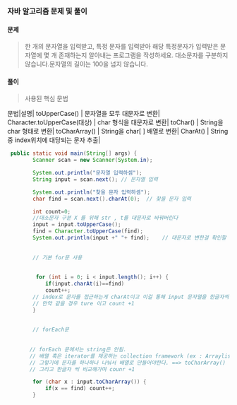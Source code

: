 ### 자바 알고리즘 문제 및 풀이



#### 문제



> 한 개의 문자열을 입력받고, 특정 문자를 입력받아 해당 특정문자가 입력받은 문자열에 몇 개 존재하는지 알아내는 프로그램을 작성하세요.
> 대소문자를 구분하지 않습니다.문자열의 길이는 100을 넘지 않습니다.


#### 풀이


> 사용된 핵심 문법 

문법|설명|
toUpperCase() | 문자열을 모두 대문자로 변환|
Character.toUpperCase(대상) | char 형식을 대문자로 변환|
toChar() | String을 char 형태로 변환|
toCharArray() | String을 char[ ] 배열로 변환|
CharAt() | String중 index위치에 대당되는 문자 추출|

```java
 public static void main(String[] args) {
        Scanner scan = new Scanner(System.in);

        System.out.println("문자열 입력하셈");
        String input = scan.next(); // 문자열 입력

        System.out.println("찾을 문자 입력하셈");
        char find = scan.next().charAt(0);  // 찾을 문자 입력

        int count=0;
        //대소문자 구분 X 를 위해 str , t를 대문자로 바꿔버린다
        input = input.toUpperCase();
        find = Character.toUpperCase(find);
        System.out.println(input +" "+ find);    // 대문자로 변한걸 확인할 수 있다.
        
        
        // 기본 for문 사용
        
        
         for (int i = 0; i < input.length(); i++) {
            if(input.charAt(i)==find) 
            count++;
        // index로 문자를 접근하는게 charAt이고 이걸 통해 input 문자열을 한글자씩 확인
        // 만약 같을 경우 ture 이고 count +1
        }
        
        
        // forEach문 
        
        
       // forEach 문에서는 string은 안됨.
       // 배열 혹은 iterator를 제공하는 collection framework (ex : Arraylist , list)등  가능
       // 그렇기에 문자를 하나하나 나눠서 배열로 만들어야한다. ==> toCharArray()
       // 그리고 한글자 씩 비교해가며 counr +1

        for (char x : input.toCharArray()) {
            if(x == find) count++;
        }
```
